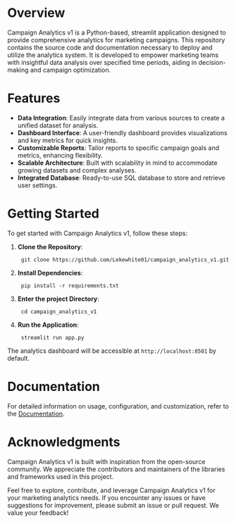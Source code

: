 # Overview
Campaign Analytics v1 is a Python-based, streamlit application designed to provide comprehensive analytics for marketing campaigns. This repository contains the source code and documentation necessary to deploy and utilize the analytics system. It is developed to empower marketing teams with insightful data analysis over specified time periods, aiding in decision-making and campaign optimization.

# Features
- **Data Integration**: Easily integrate data from various sources to create a unified dataset for analysis.
- **Dashboard Interface**: A user-friendly dashboard provides visualizations and key metrics for quick insights.
- **Customizable Reports**: Tailor reports to specific campaign goals and metrics, enhancing flexibility.
- **Scalable Architecture**: Built with scalability in mind to accommodate growing datasets and complex analyses.
- **Integrated Database**: Ready-to-use SQL database to store and retrieve user settings.

# Getting Started
To get started with Campaign Analytics v1, follow these steps:

1. **Clone the Repository**:
        
        git clone https://github.com/Lekewhite01/campaign_analytics_v1.git
2. **Install Dependencies**:
        
        pip install -r requirements.txt
3. **Enter the project Directory**:

        cd campaign_analytics_v1
4. **Run the Application**:

        streamlit run app.py
The analytics dashboard will be accessible at `http://localhost:8501` by default.

# Documentation
For detailed information on usage, configuration, and customization, refer to the [Documentation](https://docs.google.com/document/d/1naDSMjQoBFONVwxFCn2QdxmFQoYVxWgjQDALDOU_3dk/edit).

# Acknowledgments
Campaign Analytics v1 is built with inspiration from the open-source community. We appreciate the contributors and maintainers of the libraries and frameworks used in this project.

Feel free to explore, contribute, and leverage Campaign Analytics v1 for your marketing analytics needs. If you encounter any issues or have suggestions for improvement, please submit an issue or pull request. We value your feedback!
